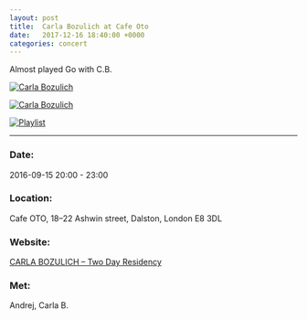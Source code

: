 ```yaml
---
layout: post
title:  Carla Bozulich at Cafe Oto
date:   2017-12-16 18:40:00 +0000
categories: concert
---
```


Almost played Go with C.B.

[![Carla Bozulich](/notes/images/2016-09-15-carla-bozulich/preview/DSCF4937.JPG)](/notes/images/2016-09-15-carla-bozulich/DSCF4937.JPG)

[![Carla Bozulich](/notes/images/2016-09-15-carla-bozulich/preview/DSCF4928.JPG)](/notes/images/2016-09-15-carla-bozulich/DSCF4928.JPG)

[![Playlist](/notes/images/2016-09-15-carla-bozulich/preview/DSCF4922.JPG)](/notes/images/2016-09-15-carla-bozulich/DSCF4922.JPG)


---

### Date:

2016-09-15 20:00 - 23:00

### Location:

Cafe OTO, 18–22 Ashwin street, Dalston, London E8 3DL

### Website:

[CARLA BOZULICH – Two Day Residency](https://www.cafeoto.co.uk/events/carla-bozulich-two-day-residency/)

### Met:

Andrej, Carla B.
